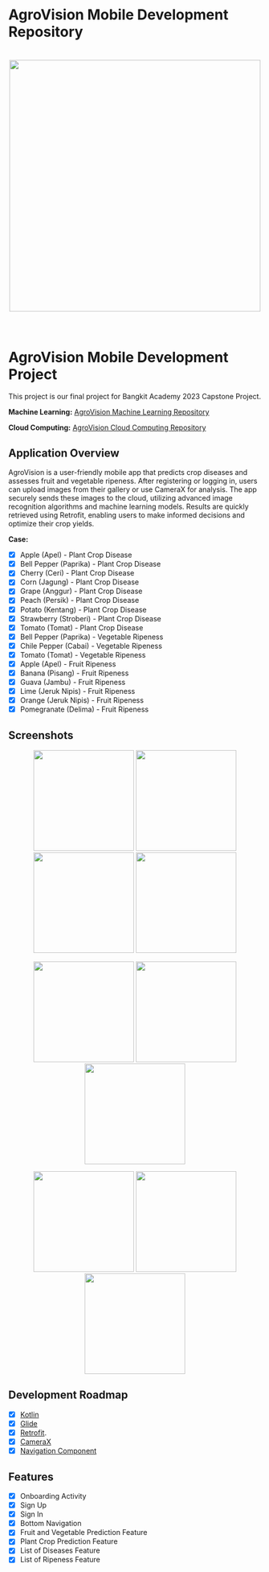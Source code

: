 # AgroVision Mobile Development Repository

<h1 align="center">
  <img align="center" src="Image/Logo AgroVision.png"  width="500"></img>
<br>
<br>
</h1>

# AgroVision Mobile Development Project
This project is our final project for Bangkit Academy 2023 Capstone Project.

**Machine Learning:**
[AgroVision Machine Learning Repository](https://github.com/C23-PR495-AgroVision/Machine-Learning)

**Cloud Computing:**
[AgroVision Cloud Computing Repository](https://github.com/C23-PR495-AgroVision/Cloud-Computing)

## Application Overview

AgroVision is a user-friendly mobile app that predicts crop diseases and assesses fruit and vegetable ripeness. After registering or logging in, users can upload images from their gallery or use CameraX for analysis. The app securely sends these images to the cloud, utilizing advanced image recognition algorithms and machine learning models. Results are quickly retrieved using Retrofit, enabling users to make informed decisions and optimize their crop yields.

**Case:**

- [x] Apple (Apel) - Plant Crop Disease
- [x] Bell Pepper (Paprika) - Plant Crop Disease
- [x] Cherry (Ceri) - Plant Crop Disease
- [x] Corn (Jagung) - Plant Crop Disease
- [x] Grape (Anggur) - Plant Crop Disease
- [x] Peach (Persik) - Plant Crop Disease
- [x] Potato (Kentang) - Plant Crop Disease
- [x] Strawberry (Stroberi) - Plant Crop Disease
- [x] Tomato (Tomat) - Plant Crop Disease
- [x] Bell Pepper (Paprika) - Vegetable Ripeness
- [x] Chile Pepper (Cabai) - Vegetable Ripeness
- [x] Tomato (Tomat) - Vegetable Ripeness
- [x] Apple (Apel) - Fruit Ripeness
- [x] Banana (Pisang) - Fruit Ripeness
- [x] Guava (Jambu) - Fruit Ripeness
- [x] Lime (Jeruk Nipis) - Fruit Ripeness
- [x] Orange (Jeruk Nipis) - Fruit Ripeness
- [x] Pomegranate (Delima) - Fruit Ripeness

## Screenshots
<p align="center">
  <img src="Image/1. Splash Screen.png" width="200">
  <img src="Image/2. Onboard Page.png" width="200">
  <img src="Image/3. Sign Up Page.png" width="200">
  <img src="Image/4. Sign In Page.png" width="200">
</p>

<p align="center">
  <img src="Image/5. Home Fragment.png" width="200">
  <img src="Image/6. Detection Fragment.png" width="200">
  <img src="Image/7. Profile Fragment.png" width="200">
</p>

<p align="center">
  <img src="Image/8. Camera Activity.png" width="200">
  <img src="Image/9. Image Preview Activity.png" width="200">
  <img src="Image/10. Detection Result Activity.png" width="200">
</p>

## Development Roadmap
- [x] [Kotlin](https://kotlinlang.org/)
- [x] [Glide](https://github.com/bumptech/glide)
- [x] [Retrofit](https://square.github.io/retrofit/).
- [x] [CameraX](https://developer.android.com/training/camerax)
- [x] [Navigation Component](https://developer.android.com/guide/navigation/navigation-getting-started)

## Features
- [x] Onboarding Activity
- [x] Sign Up
- [x] Sign In
- [x] Bottom Navigation
- [x] Fruit and Vegetable Prediction Feature
- [x] Plant Crop Prediction Feature
- [x] List of Diseases Feature
- [x] List of Ripeness Feature
